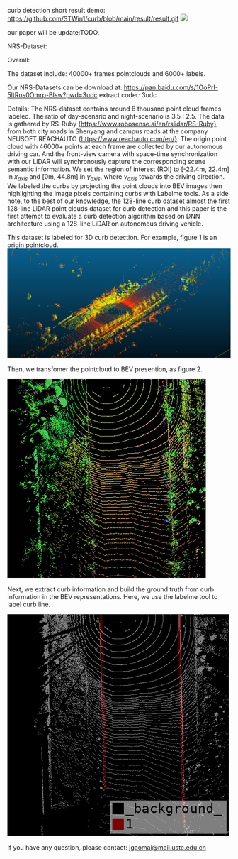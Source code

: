 curb detection short result demo: https://github.com/STWin1/curb/blob/main/result/result.gif
![](https://github.com/STWin1/curb/blob/main/result/result.gif)


our paper will be update:TODO.

NRS-Dataset:

Overall:

The dataset include: 40000+ frames pointclouds and 6000+ labels.

Our NRS-Datasets can be download at: https://pan.baidu.com/s/1OoPrI-5ltRns0Omrp-BIsw?pwd=3udc extract coder: 3udc

Details:
The NRS-dataset contains around 6 thousand point cloud frames labeled. The ratio of day-scenario and night-scenario is 3.5 : 2.5. The data is gathered by RS-Ruby {https://www.robosense.ai/en/rslidar/RS-Ruby} from both city roads in Shenyang and campus roads at the company 
NEUSOFT REACHAUTO {https://www.reachauto.com/en/}.
The origin point cloud with 46000+ points at each frame are collected by our autonomous driving car. And the front-view camera with space-time synchronization with our LiDAR will synchronously capture the corresponding scene semantic information. We set the region of interest (ROI) to 
[-22.4m, 22.4m] in $x_{axis}$ and [0m, 44.8m] in $y_{axis}$, where $y_{axis}$ towards the driving direction. We labeled the curbs by projecting the point clouds into BEV images then highlighting the image pixels containing curbs with Labelme tools. As a side note, to the best of our knowledge, the 128-line curb dataset almost the first 128-line LiDAR point 
clouds dataset for curb detection and this paper is the first attempt to evaluate a curb detection algorithm based on DNN architecture using a 128-line LiDAR on autonomous driving vehicle.

This dataset is labeled for 3D curb detection. For example, figure 1 is an origin pointcloud. 
![pointcloud37.png](./image/pointcloud37.png)
<!-- ![pointcloud37.png](https://github.com/STWin1/curb/blob/main/image/pointcloud37.png) -->

Then, we transfomer the pointcloud to BEV presention, as figure 2.

![image](https://github.com/STWin1/curb/blob/main/image/pointBEV_0037.png)

Next, we extract curb information and build the ground truth from curb information in the BEV representations. Here, we use the labelme tool to label curb line.

![image](https://github.com/STWin1/curb/blob/main/image/20220705102852_Sunny_City_Day_0037.png)

If you have any question, please contact: jgaomai@mail.ustc.edu.cn
